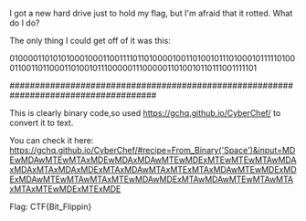 I got a new hard drive just to hold my flag, 
but I'm afraid that it rotted. What do I do? 

The only thing I could get off of it was this: 

01000011010101000100011001111011010000100110100101110100010111110100011001101100011010010111000001110000011010010110111001111101

#####################################################################################

This is clearly binary code,so used https://gchq.github.io/CyberChef/ to convert it to text.

You can check it here: https://gchq.github.io/CyberChef/#recipe=From_Binary('Space')&input=MDEwMDAwMTEwMTAxMDEwMDAxMDAwMTEwMDExMTEwMTEwMTAwMDAxMDAxMTAxMDAxMDExMTAxMDAwMTAxMTExMTAxMDAwMTEwMDExMDExMDAwMTEwMTAwMTAxMTEwMDAwMDExMTAwMDAwMTEwMTAwMTAxMTAxMTEwMDExMTExMDE

Flag: CTF{Bit_Flippin}
